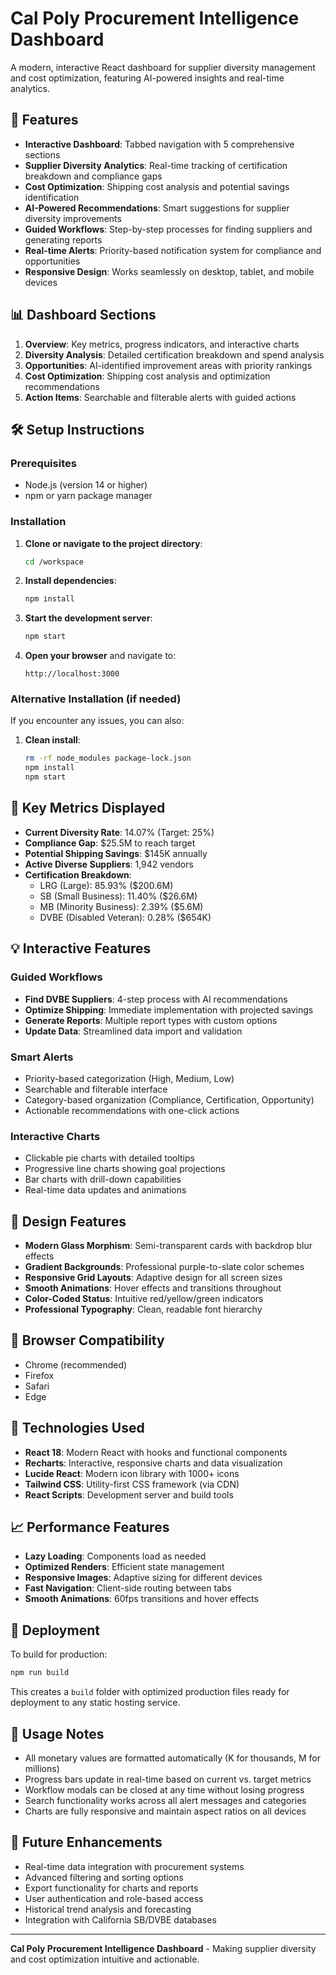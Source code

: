 # Cal Poly Procurement Intelligence Dashboard

A modern, interactive React dashboard for supplier diversity management and cost optimization, featuring AI-powered insights and real-time analytics.

## 🚀 Features

- **Interactive Dashboard**: Tabbed navigation with 5 comprehensive sections
- **Supplier Diversity Analytics**: Real-time tracking of certification breakdown and compliance gaps
- **Cost Optimization**: Shipping cost analysis and potential savings identification
- **AI-Powered Recommendations**: Smart suggestions for supplier diversity improvements
- **Guided Workflows**: Step-by-step processes for finding suppliers and generating reports
- **Real-time Alerts**: Priority-based notification system for compliance and opportunities
- **Responsive Design**: Works seamlessly on desktop, tablet, and mobile devices

## 📊 Dashboard Sections

1. **Overview**: Key metrics, progress indicators, and interactive charts
2. **Diversity Analysis**: Detailed certification breakdown and spend analysis
3. **Opportunities**: AI-identified improvement areas with priority rankings
4. **Cost Optimization**: Shipping cost analysis and optimization recommendations
5. **Action Items**: Searchable and filterable alerts with guided actions

## 🛠 Setup Instructions

### Prerequisites

- Node.js (version 14 or higher)
- npm or yarn package manager

### Installation

1. **Clone or navigate to the project directory**:
   ```bash
   cd /workspace
   ```

2. **Install dependencies**:
   ```bash
   npm install
   ```

3. **Start the development server**:
   ```bash
   npm start
   ```

4. **Open your browser** and navigate to:
   ```
   http://localhost:3000
   ```

### Alternative Installation (if needed)

If you encounter any issues, you can also:

1. **Clean install**:
   ```bash
   rm -rf node_modules package-lock.json
   npm install
   npm start
   ```

## 🎯 Key Metrics Displayed

- **Current Diversity Rate**: 14.07% (Target: 25%)
- **Compliance Gap**: $25.5M to reach target
- **Potential Shipping Savings**: $145K annually
- **Active Diverse Suppliers**: 1,942 vendors
- **Certification Breakdown**:
  - LRG (Large): 85.93% ($200.6M)
  - SB (Small Business): 11.40% ($26.6M)
  - MB (Minority Business): 2.39% ($5.6M)
  - DVBE (Disabled Veteran): 0.28% ($654K)

## 💡 Interactive Features

### Guided Workflows
- **Find DVBE Suppliers**: 4-step process with AI recommendations
- **Optimize Shipping**: Immediate implementation with projected savings
- **Generate Reports**: Multiple report types with custom options
- **Update Data**: Streamlined data import and validation

### Smart Alerts
- Priority-based categorization (High, Medium, Low)
- Searchable and filterable interface
- Category-based organization (Compliance, Certification, Opportunity)
- Actionable recommendations with one-click actions

### Interactive Charts
- Clickable pie charts with detailed tooltips
- Progressive line charts showing goal projections
- Bar charts with drill-down capabilities
- Real-time data updates and animations

## 🎨 Design Features

- **Modern Glass Morphism**: Semi-transparent cards with backdrop blur effects
- **Gradient Backgrounds**: Professional purple-to-slate color schemes
- **Responsive Grid Layouts**: Adaptive design for all screen sizes
- **Smooth Animations**: Hover effects and transitions throughout
- **Color-Coded Status**: Intuitive red/yellow/green indicators
- **Professional Typography**: Clean, readable font hierarchy

## 📱 Browser Compatibility

- Chrome (recommended)
- Firefox
- Safari
- Edge

## 🔧 Technologies Used

- **React 18**: Modern React with hooks and functional components
- **Recharts**: Interactive, responsive charts and data visualization
- **Lucide React**: Modern icon library with 1000+ icons
- **Tailwind CSS**: Utility-first CSS framework (via CDN)
- **React Scripts**: Development server and build tools

## 📈 Performance Features

- **Lazy Loading**: Components load as needed
- **Optimized Renders**: Efficient state management
- **Responsive Images**: Adaptive sizing for different devices
- **Fast Navigation**: Client-side routing between tabs
- **Smooth Animations**: 60fps transitions and hover effects

## 🚀 Deployment

To build for production:

```bash
npm run build
```

This creates a `build` folder with optimized production files ready for deployment to any static hosting service.

## 📝 Usage Notes

- All monetary values are formatted automatically (K for thousands, M for millions)
- Progress bars update in real-time based on current vs. target metrics
- Workflow modals can be closed at any time without losing progress
- Search functionality works across all alert messages and categories
- Charts are fully responsive and maintain aspect ratios on all devices

## 🔄 Future Enhancements

- Real-time data integration with procurement systems
- Advanced filtering and sorting options
- Export functionality for charts and reports
- User authentication and role-based access
- Historical trend analysis and forecasting
- Integration with California SB/DVBE databases

---

**Cal Poly Procurement Intelligence Dashboard** - Making supplier diversity and cost optimization intuitive and actionable.